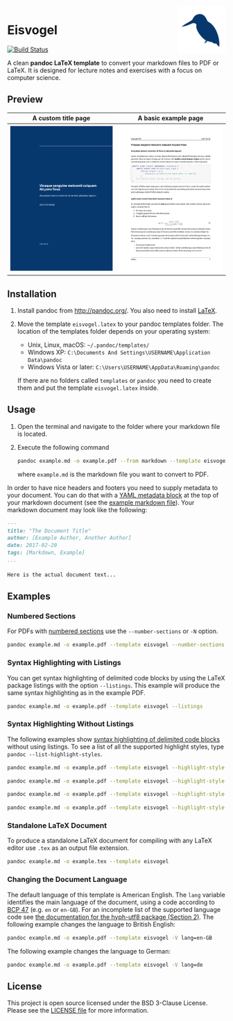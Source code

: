 <img src="icon.png" align="right" height="110"/>

# Eisvogel

[![Build Status](https://travis-ci.org/Wandmalfarbe/pandoc-latex-template.svg?branch=master)](https://travis-ci.org/Wandmalfarbe/pandoc-latex-template)

A clean **pandoc LaTeX template** to convert your markdown files to PDF or LaTeX. It is designed for lecture notes and exercises with a focus on computer science.

## Preview

A custom title page      |  A basic example page
:-------------------------:|:-------------------------:
[![A custom title page](examples/custom-titlepage/custom-titlepage.png)](examples/custom-titlepage/custom-titlepage.pdf)  |  [![A basic example page](examples/basic-example/basic-example.png)](examples/basic-example/basic-example.pdf)

## Installation

1. Install pandoc from <http://pandoc.org/>. You also need to install [LaTeX](https://en.wikibooks.org/wiki/LaTeX/Installation#Distributions).
2. Move the template `eisvogel.latex` to your pandoc templates folder. The location of the templates folder depends on your operating system:
	- Unix, Linux, macOS: `~/.pandoc/templates/`
	- Windows XP: `C:\Documents And Settings\USERNAME\Application Data\pandoc`
	- Windows Vista or later: `C:\Users\USERNAME\AppData\Roaming\pandoc`
	
	If there are no folders called `templates` or `pandoc` you need to create them and put the template `eisvogel.latex` inside.

## Usage

1. Open the terminal and navigate to the folder where your markdown file is located.
2. Execute the following command
    
    ```bash
    pandoc example.md -o example.pdf --from markdown --template eisvogel --listings
    ```
    
    where `example.md` is the markdown file you want to convert to PDF.

In order to have nice headers and footers you need to supply metadata to your document. You can do that with a [YAML metadata block](http://pandoc.org/MANUAL.html#extension-yaml_metadata_block) at the top of your markdown document (see the [example markdown file](examples/basic-example/basic-example.md)). Your markdown document may look like the following:

```markdown
---
title: "The Document Title"
author: [Example Author, Another Author]
date: 2017-02-20
tags: [Markdown, Example]
...

Here is the actual document text...
```

## Examples

### Numbered Sections

For PDFs with [numbered sections](http://pandoc.org/MANUAL.html#options-affecting-specific-writers) use the `--number-sections` or `-N` option.
	
```bash
pandoc example.md -o example.pdf --template eisvogel --number-sections
```

### Syntax Highlighting with Listings

You can get syntax highlighting of delimited code blocks by using the LaTeX package listings with the option `--listings`. This example will produce the same syntax highlighting as in the example PDF.
	
```bash
pandoc example.md -o example.pdf --template eisvogel --listings
```
### Syntax Highlighting Without Listings

The following examples show [syntax highlighting of delimited code blocks](http://pandoc.org/MANUAL.html#syntax-highlighting) without using listings. To see a list of all the supported highlight styles, type `pandoc --list-highlight-styles`.
	
```bash
pandoc example.md -o example.pdf --template eisvogel --highlight-style pygments
```

```bash
pandoc example.md -o example.pdf --template eisvogel --highlight-style kate
```

```bash
pandoc example.md -o example.pdf --template eisvogel --highlight-style espresso
```

```bash
pandoc example.md -o example.pdf --template eisvogel --highlight-style tango
```

### Standalone LaTeX Document

To produce a standalone LaTeX document for compiling with any LaTeX editor use `.tex` as an output file extension.
	
```bash
pandoc example.md -o example.tex --template eisvogel
```

### Changing the Document Language

The default language of this template is American English. The `lang` variable identifies the main language of the document, using a code according to [BCP 47](https://tools.ietf.org/html/bcp47) (e.g. `en` or `en-GB`). For an incomplete list of the supported language code see [the documentation for the hyph-utf8 package (Section 2)](http://tug.ctan.org/language/hyph-utf8/doc/generic/hyph-utf8/hyphenation.pdf). The following example changes the language to British English:
	
```bash
pandoc example.md -o example.pdf --template eisvogel -V lang=en-GB
```
	
The following example changes the language to German:
	
```bash
pandoc example.md -o example.pdf --template eisvogel -V lang=de
```

## License

This project is open source licensed under the BSD 3-Clause License. Please see the [LICENSE file](LICENSE) for more information.